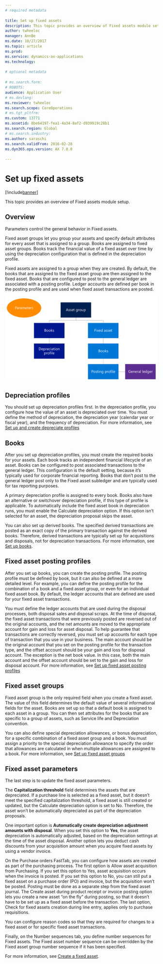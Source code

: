 ```yaml
---
# required metadata

title: Set up fixed assets
description: This topic provides an overview of Fixed assets module setup.
author: twheeloc
manager: AnnBe
ms.date: 10/27/2017
ms.topic: article
ms.prod: 
ms.service: dynamics-ax-applications
ms.technology: 

# optional metadata

# ms.search.form: 
# ROBOTS: 
audience: Application User
# ms.devlang: 
ms.reviewer: twheeloc
ms.search.scope: CoreOperations
# ms.tgt_pltfrm: 
ms.custom: 13771
ms.assetid: 8be64197-fea1-4a34-8af2-d939919c28b1
ms.search.region: Global
# ms.search.industry: 
ms.author: saraschi
ms.search.validFrom: 2016-02-28
ms.dyn365.ops.version: AX 7.0.0

---
```


# Set up fixed assets

[!include[banner](../includes/banner.md)]


This topic provides an overview of Fixed assets module setup.

Overview
--------
Parameters control the general behavior in Fixed assets.

Fixed asset groups let you group your assets and specify default attributes for every asset that is assigned to a group. Books are assigned to fixed asset groups. Books track the financial value of a fixed asset over time by using the depreciation configuration that is defined in the depreciation profile.

Fixed assets are assigned to a group when they are created. By default, the books that are assigned to the fixed asset group are then assigned to the fixed asset. Books that are configured to post to the general ledger are associated with a posting profile. Ledger accounts are defined per book in the posting profile and are used when fixed asset transactions are posted. 

![FixedAssetsComponentsImage](./media/FAComponents_Updated.png)

## Depreciation profiles
You should set up depreciation profiles first. In the depreciation profile, you configure how the value of an asset is depreciated over time. You must define the method of depreciation, the depreciation year (calendar year or fiscal year), and the frequency of depreciation. For more information, see [Set up and create depreciate profiles](tasks/set-up-depreciation-profiles.md)

## Books
After you set up depreciation profiles, you must create the required books for your assets. Each book tracks an independent financial lifecycle of an asset. Books can be configured to post associated transactions to the general ledger. This configuration is the default setting, because it’s typically used for corporate financial reporting. Books that don’t post to the general ledger post only to the Fixed asset subledger and are typically used for tax reporting purposes.

A primary depreciation profile is assigned to every book. Books also have an alternative or switchover depreciation profile, if this type of profile is applicable. To automatically include the fixed asset book in depreciation runs, you must enable the Calculate depreciation option. If this option isn’t selected for an asset, the depreciation proposal skips the asset.

You can also set up derived books. The specified derived transactions are posted as an exact copy of the primary transaction against the derived books. Therefore, derived transactions are typically set up for acquisitions and disposals, not for depreciation transactions.
For more information, see [Set up books](tasks/set-up-value-models.md).

## Fixed asset posting profiles
After you set up books, you can create the posting profile. The posting profile must be defined by book, but it can also be defined at a more detailed level. For example, you can define the posting profile for the combination of a book and a fixed asset group, or even for an individual fixed asset book. By default, the ledger accounts that are defined are used for your fixed asset transactions.

You must define the ledger accounts that are used during the disposal processes, both disposal sales and disposal scraps. At the time of disposal, the fixed asset transactions that were previously posted are reversed out of the original accounts, and the net amounts are moved to the appropriate account for gain and loss for asset disposal. To help guarantee that transactions are correctly reversed, you must set up accounts for each type of transaction that you use in your business. The main account should be the original account that you set on the posting profile for the transaction type, and the offset account should be your gain and loss for disposal account. The exception is the net book value. In this case, both the main account and the offset account should be set to the gain and loss for disposal account. For more information, see [Set up fixed asset posting profiles](tasks/set-up-fixed-asset-posting-profiles.md)

## Fixed asset groups
Fixed asset group is the only required field when you create a fixed asset. The value of this field determines the default value of several informational fields for the asset. Books are set up so that a default book is assigned to each asset in a group. You can then set attributes for the books that are specific to a group of assets, such as Service life and Depreciation convention.

You can also define special depreciation allowances, or bonus depreciation, for a specific combination of a fixed asset group and a book. You must assign a priority to the special depreciation allowance to specify the order that allowances are calculated in when multiple allowances are assigned to a book. For more information, see [Set up fixed asset groups](tasks/set-up-fixed-asset-groups.md)

## Fixed asset parameters
The last step is to update the fixed asset parameters.

The **Capitalization threshold** field determines the assets that are depreciated. If a purchase line is selected as a fixed asset, but it doesn’t meet the specified capitalization threshold, a fixed asset is still created or updated, but the Calculate depreciation option is set to No. Therefore, the asset won’t be automatically depreciated as part of the depreciation proposals.

One important option is **Automatically create depreciation adjustment amounts with disposal**. When you set this option to **Yes**, the asset depreciation is automatically adjusted, based on the depreciation settings at the time of the asset disposal. Another option lets you deduct cash discounts from your acquisition amount when you acquire fixed assets by using a vendor invoice.

On the Purchase orders FastTab, you can configure how assets are created as part of the purchasing process. The first option is Allow asset acquisition from Purchasing. If you set this option to Yes, asset acquisition occurs when the invoice is posted. If you set this option to No, you can still put a fixed asset on a purchase order (PO) and invoice, but the acquisition won’t be posted. Posting must be done as a separate step from the fixed asset journal. The Create asset during product receipt or invoice posting option lets you create a new asset “on the fly” during posting, so that it doesn’t have to be set up as a fixed asset before the transaction. The last option, Check for fixed assets creation during line entry, applies only to purchase requisitions.

You can configure reason codes so that they are required for changes to a fixed asset or for specific fixed asset transactions.

Finally, on the Number sequences tab, you define number sequences for Fixed assets. The Fixed asset number sequence can be overridden by the Fixed asset group number sequence if it has been specified.

For more information, see [Create a fixed asset](tasks/create-fixed-asset.md).


